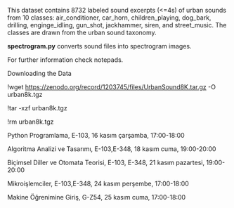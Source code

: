 This dataset contains 8732 labeled sound excerpts (<=4s) of urban sounds from 10 classes: air_conditioner, car_horn, children_playing, dog_bark, drilling, enginge_idling, gun_shot, jackhammer, siren, and street_music. The classes are drawn from the urban sound taxonomy.

**spectrogram.py** converts sound files into spectrogram images.

For further information check notepads.

Downloading the Data

!wget https://zenodo.org/record/1203745/files/UrbanSound8K.tar.gz -O urban8k.tgz

!tar -xzf urban8k.tgz

!rm urban8k.tgz


Python Programlama, E-103, 16 kasım çarşamba, 17:00-18:00

Algoritma Analizi ve Tasarımı, E-103,E-348, 18 kasım cuma, 19:00-20:00

Biçimsel Diller ve Otomata Teorisi, E-103, E-348, 21 kasım pazartesi, 19:00-20:00

Mikroişlemciler, E-103,E-348, 24 kasım perşembe, 17:00-18:00

Makine Öğrenimine Giriş, G-Z54, 25 kasım cuma, 17:00-18:00
